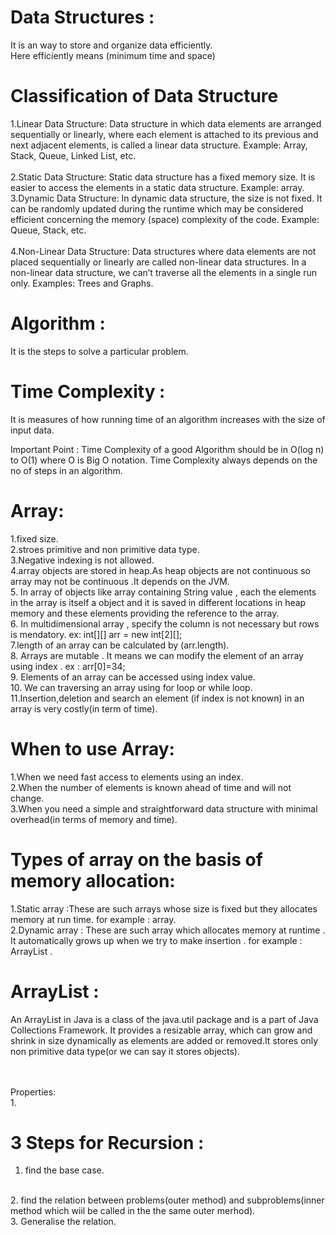 # Data Structures : 
It is an way to store and organize data efficiently.
<br>
Here efficiently means (minimum time and space)

# Classification of Data Structure

1.Linear Data Structure: Data structure in which data elements are arranged sequentially or linearly, where each element is attached to its previous and next adjacent elements, is called a linear data structure. 
Example: Array, Stack, Queue, Linked List, etc.
<br>
<br>
2.Static Data Structure: Static data structure has a fixed memory size. It is easier to access the elements in a static data structure. 
Example: array.
3.Dynamic Data Structure: In dynamic data structure, the size is not fixed. It can be randomly updated during the runtime which may be considered efficient concerning the memory (space) complexity of the code. 
Example: Queue, Stack, etc.
<br>
<br>
4.Non-Linear Data Structure: Data structures where data elements are not placed sequentially or linearly are called non-linear data structures. In a non-linear data structure, we can’t traverse all the elements in a single run only. 
Examples: Trees and Graphs.



# Algorithm :
It is the steps to solve a particular problem.

# Time Complexity :
It is measures of how running time of an algorithm increases with the size of input data.
<br>

Important Point :
Time Complexity of a good Algorithm should be in O(log n) to O(1) where O is Big O notation.
Time Complexity always depends on the no of steps in an algorithm.

# Array:
1.fixed size.
<br>
2.stroes primitive and non primitive data type.
<br>
3.Negative indexing is not allowed.
<br>
4.array objects are stored in heap.As heap objects are not continuous so array may not be continuous .It depends on the JVM.
<br>
5. In array of objects like array containing String value , each the elements in the array is itself a object and it is saved in different locations in heap memory and these elements providing the reference to the array.
<br>
6. In multidimensional array , specify the column is not necessary but rows is mendatory.
ex: int[][] arr = new int[2][];
<br>
7.length of an array can be calculated by (arr.length).
<br>
8. Arrays are mutable . It means we can modify the element of an array using index . ex : arr[0]=34;
<br>
9. Elements of an array can be accessed using index value.
<br>
10. We can traversing an array using for loop or while loop.
<br>
11.Insertion,deletion and search an element (if index is not known) in an array is very costly(in term of time).

# When to use Array:
1.When we need fast access to elements using an index.
<br>
2.When the number of elements is known ahead of time and will not change.
<br>
3.When you need a simple and straightforward data structure with minimal overhead(in terms of memory and time).
<br>


# Types of array on the basis of memory allocation:
1.Static array :These are such arrays whose size is fixed but  they allocates memory at run time.
for example : array.
<br>
2.Dynamic array : These are such array which allocates memory at runtime . It automatically grows up when we try to make insertion .
for example : ArrayList .





# ArrayList :
An ArrayList in Java is a class of the java.util package and is a part of  Java Collections Framework. It provides a resizable array, which can grow and shrink in size dynamically as elements are added or removed.It stores only non primitive data type(or we can say it stores objects).

<br><br>
Properties:
<br>
1.










# 3 Steps for Recursion :
1. find the base case.
<br>
2. find the relation between problems(outer method) and subproblems(inner method which wiil be called in the the same outer merhod).
<br>
3. Generalise the relation.

